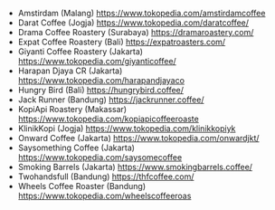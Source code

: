 - Amstirdam (Malang) <https://www.tokopedia.com/amstirdamcoffee>
- Darat Coffee (Jogja) <https://www.tokopedia.com/daratcoffee/>
- Drama Coffee Roastery (Surabaya) <https://dramaroastery.com/>
- Expat Coffee Roastery (Bali) <https://expatroasters.com/>
- Giyanti Coffee Roastery (Jakarta) <https://www.tokopedia.com/giyanticoffee/>
- Harapan Djaya CR (Jakarta) <https://www.tokopedia.com/harapandjayaco>
- Hungry Bird (Bali) <https://hungrybird.coffee/>
- Jack Runner (Bandung) <https://jackrunner.coffee/>
- KopiApi Roastery (Makassar) <https://www.tokopedia.com/kopiapicoffeeroaste>
- KlinikKopi (Jogja) <https://www.tokopedia.com/klinikkopiyk>
- Onward Coffee (Jakarta) <https://www.tokopedia.com/onwardjkt/>
- Saysomething Coffee (Jakarta) <https://www.tokopedia.com/saysomecoffee>
- Smoking Barrels (Jakarta) <https://www.smokingbarrels.coffee/>
- Twohandsfull (Bandung) <https://thfcoffee.com/>
- Wheels Coffee Roaster (Bandung) <https://www.tokopedia.com/wheelscoffeeroas>
